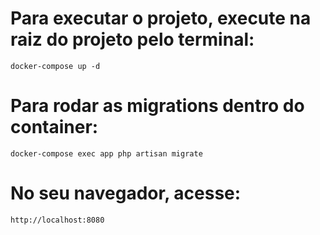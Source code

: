 # Para executar o projeto, execute na raiz do projeto pelo terminal:
    docker-compose up -d
# Para rodar as migrations dentro do container:
    docker-compose exec app php artisan migrate
# No seu navegador, acesse:
    http://localhost:8080

